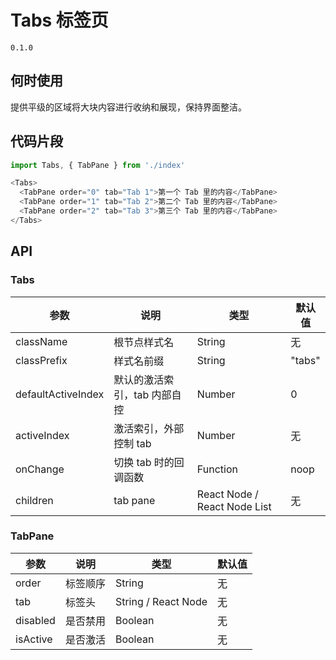 # Tabs 标签页
`0.1.0`

## 何时使用
提供平级的区域将大块内容进行收纳和展现，保持界面整洁。

## 代码片段
```javascript
import Tabs, { TabPane } from './index'

<Tabs>
  <TabPane order="0" tab="Tab 1">第一个 Tab 里的内容</TabPane>
  <TabPane order="1" tab="Tab 2">第二个 Tab 里的内容</TabPane>
  <TabPane order="2" tab="Tab 3">第三个 Tab 里的内容</TabPane>
</Tabs>
```

## API
### Tabs
| 参数 | 说明 | 类型 | 默认值 |
| --- | --- | --- | --- |
| className | 根节点样式名 | String | 无 |
| classPrefix | 样式名前缀 | String | "tabs" |
| defaultActiveIndex | 默认的激活索引，tab 内部自控 | Number | 0 |
| activeIndex | 激活索引，外部控制 tab | Number | 无 |
| onChange | 切换 tab 时的回调函数 | Function | noop |
| children | tab pane | React Node / React Node List | 无 |

### TabPane
| 参数 | 说明 | 类型 | 默认值 |
| --- | --- | --- | --- |
| order | 标签顺序 | String | 无 |
| tab | 标签头 | String / React Node | 无 |
| disabled | 是否禁用 | Boolean | 无 |
| isActive | 是否激活 | Boolean | 无 |
